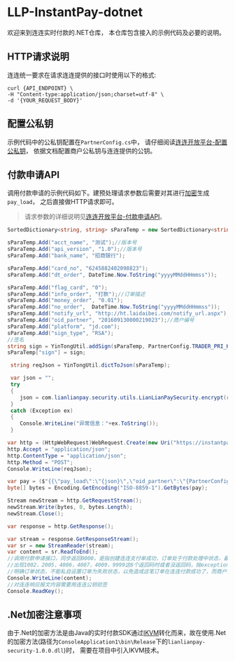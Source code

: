 # LLP-InstantPay-dotnet

欢迎来到连连实时付款的.NET仓库， 本仓库包含接入的示例代码及必要的说明。

## HTTP请求说明

连连统一要求在请求连连提供的接口时使用以下的格式:

```text
curl {API_ENDPOINT} \
-H "Content-type:application/json;charset=utf-8" \
-d '{YOUR_REQUEST_BODY}'
```

## 配置公私钥

示例代码中的公私钥配置在```PartnerConfig.cs```中， 请仔细阅读[连连开放平台-配置公私钥](https://openllp.lianlianpay.com/docs/development/signature-key-generation)， 依据文档配置商户公私钥与连连提供的公钥。

## 付款申请API

调用付款申请的示例代码如下。建预处理请求参数后需要对其进行[加密](https://openllp.lianlianpay.com/docs/send-money/instant/api-encrypt)生成```pay_load```， 之后直接做HTTP请求即可。

> 请求参数的详细说明见[连连开放平台-付款申请API](https://openllp.lianlianpay.com/apis/instant-apply)。

```csharp
SortedDictionary<string, string> sParaTemp = new SortedDictionary<string, string>();

sParaTemp.Add("acct_name", "测试");//版本号
sParaTemp.Add("api_version", "1.0");//版本号
sParaTemp.Add("bank_name", "招商银行");

sParaTemp.Add("card_no", "6245882402098823");
sParaTemp.Add("dt_order", DateTime.Now.ToString("yyyyMMddHHmmss"));

sParaTemp.Add("flag_card", "0");
sParaTemp.Add("info_order", "打款");//订单描述
sParaTemp.Add("money_order", "0.01");
sParaTemp.Add("no_order",  DateTime.Now.ToString("yyyyMMddHHmmss"));
sParaTemp.Add("notify_url", "http://ht.laidaibei.com/notify_url.aspx");
sParaTemp.Add("oid_partner", "201609130000219023");//商户编号
sParaTemp.Add("platform", "jd.com");
sParaTemp.Add("sign_type", "RSA");
//签名
string sign = YinTongUtil.addSign(sParaTemp, PartnerConfig.TRADER_PRI_KEY, string.Empty);
sParaTemp["sign"] = sign;

 string reqJson = YinTongUtil.dictToJson(sParaTemp);

 var json = "";
 try
 {
 	json = com.lianlianpay.security.utils.LianLianPaySecurity.encrypt(reqJson, PartnerConfig.YT_PUB_KEY);
 }
 catch (Exception ex)
 {
 	Console.WriteLine("异常信息："+ex.ToString());
 }

var http = (HttpWebRequest)WebRequest.Create(new Uri("https://instantpay.lianlianpay.com/paymentapi/payment.htm"));
http.Accept = "application/json";
http.ContentType = "application/json";
http.Method = "POST";
Console.WriteLine(reqJson);

var pay = ($"{{\"pay_load\":\"{json}\",\"oid_partner\":\"{PartnerConfig.OID_PARTNER}\"}}").Replace("\r\n", "\\r\\n");
byte[] bytes = Encoding.GetEncoding("ISO-8859-1").GetBytes(pay);

Stream newStream = http.GetRequestStream();
newStream.Write(bytes, 0, bytes.Length);
newStream.Close();

var response = http.GetResponse();

var stream = response.GetResponseStream();
var sr = new StreamReader(stream);
var content = sr.ReadToEnd();
//调用付款申请接口，同步返回0000，是指创建连连支付单成功，订单处于付款处理中状态，最终的付款状态由异步通知告知
//出现1002，2005，4006，4007，4009，9999这6个返回码时或者没返回码，抛exception（或者对除了0000之后的code都查询一遍查询接口）调用付款结果查询接口，
//明确订单状态，不能私自设置订单为失败状态，以免造成这笔订单在连连付款成功了，而商户设置为失败,用户重新发起付款请求,造成重复付款，商户资金损失
Console.WriteLine(content);
//对连连响应报文内容需要用连连公钥验签
Console.ReadKey();
```

## .Net加密注意事项

由于.Net的加密方法是由Java的实时付款SDK通过[IKVM](https://www.ikvm.net/)转化而来，故在使用.Net的加密方法(路径为```ConsoleApplication1\bin\Release```下的```lianlianpay-security-1.0.0.dll```)时， 需要在项目中引入IKVM技术。